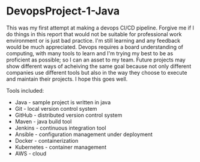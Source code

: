 # DevopsProject-1-Java


This was my first attempt at making a devops CI/CD pipeline. Forgive me if I do things in this report that would not be suitable for professional work environment or is just bad practice. I'm still learning and any feedback would be much appreciated. Devops requires a board understanding of computing, with many tools to learn and I'm trying my best to be as proficient as possible; so I can an asset to my team. Future projects may show different ways of acheiving the same goal because not only different companies use different tools but also in the way they choose to execute and maintain their projects. I hope this goes well.

Tools included:
- Java - sample project is written in java
- Git - local version control system
- GitHub - distributed version control system
- Maven - java build tool
- Jenkins - continuous integration tool
- Ansible - configuration management under deployment
- Docker - containerization
- Kubernetes - container management
- AWS - cloud
